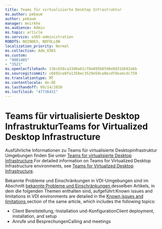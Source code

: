 ```yaml
---
title: Teams für virtualisierte Desktop Infrastruktur
ms.author: pebaum
author: pebaum
manager: mnirkhe
ms.audience: Admin
ms.topic: article
ms.service: o365-administration
ROBOTS: NOINDEX, NOFOLLOW
localization_priority: Normal
ms.collection: Adm_O365
ms.custom:
- "9001485"
- "3521"
ms.openlocfilehash: 13bc658ca33d0a61cf8e895b8fd0e0d31bb92abb
ms.sourcegitcommit: c6692ce0fa1358ec3529e59ca0ecdfdea4cdc759
ms.translationtype: MT
ms.contentlocale: de-DE
ms.lasthandoff: 09/14/2020
ms.locfileid: "47736431"
---
```

# <a name="teams-for-virtualized-desktop-infrastructure"></a><span data-ttu-id="a7d3e-102">Teams für virtualisierte Desktop Infrastruktur</span><span class="sxs-lookup"><span data-stu-id="a7d3e-102">Teams for Virtualized Desktop Infrastructure</span></span>

<span data-ttu-id="a7d3e-103">Ausführliche Informationen zu Teams für virtualisierte Desktopinfrastruktur Umgebungen finden Sie unter [Teams for virtualisierte Desktop Infrastructure](https://docs.microsoft.com/microsoftteams/teams-for-vdi).</span><span class="sxs-lookup"><span data-stu-id="a7d3e-103">For detailed information on Teams for Virtualized Desktop Infrastructure environments, see [Teams for Virtualized Desktop Infrastructure](https://docs.microsoft.com/microsoftteams/teams-for-vdi).</span></span>

<span data-ttu-id="a7d3e-104">Bekannte Probleme und Einschränkungen in VDI-Umgebungen sind im Abschnitt [bekannte Probleme und Einschränkungen ](https://docs.microsoft.com/microsoftteams/teams-for-vdi#known-issues-and-limitations) desselben Artikels, in dem die folgenden Themen enthalten sind, aufgeführt:</span><span class="sxs-lookup"><span data-stu-id="a7d3e-104">Known issues and limitations in VDI environments are detailed in the [Known issues and limitations ](https://docs.microsoft.com/microsoftteams/teams-for-vdi#known-issues-and-limitations) section of the same article, which includes the following topics:</span></span>
 - <span data-ttu-id="a7d3e-105">Client Bereitstellung,-Installation und-Konfiguration</span><span class="sxs-lookup"><span data-stu-id="a7d3e-105">Client deployment, installation, and setup</span></span>
 - <span data-ttu-id="a7d3e-106">Anrufe und Besprechungen</span><span class="sxs-lookup"><span data-stu-id="a7d3e-106">Calling and meetings</span></span>